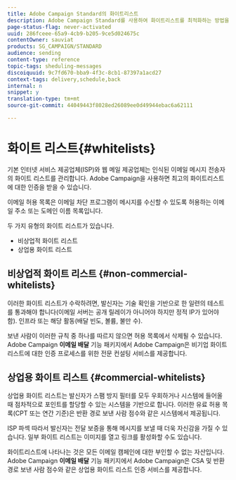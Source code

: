 ```yaml
---
title: Adobe Campaign Standard의 화이트리스트
description: Adobe Campaign Standard를 사용하여 화이트리스트를 최적화하는 방법을 살펴보십시오.
page-status-flag: never-activated
uuid: 286fceee-65a9-4cb9-b205-9ce5d024675c
contentOwner: sauviat
products: SG_CAMPAIGN/STANDARD
audience: sending
content-type: reference
topic-tags: sheduling-messages
discoiquuid: 9c7fd670-bba9-4f3c-8cb1-87397a1acd27
context-tags: delivery,schedule,back
internal: n
snippet: y
translation-type: tm+mt
source-git-commit: 44049443f8028ed26089ee0d49944ebac6a62111

---
```



# 화이트 리스트{#whitelists}

기본 인터넷 서비스 제공업체(ISP)와 웹 메일 제공업체는 인식된 이메일 메시지 전송자의 화이트 리스트를 관리합니다. Adobe Campaign을 사용하면 최고의 화이트리스트에 대한 인증을 받을 수 있습니다.

이메일 허용 목록은 이메일 차단 프로그램이 메시지를 수신할 수 있도록 허용하는 이메일 주소 또는 도메인 이름 목록입니다.

두 가지 유형의 화이트 리스트가 있습니다.
* 비상업적 화이트 리스트
* 상업용 화이트 리스트

## 비상업적 화이트 리스트 {#non-commercial-whitelists}

이러한 화이트 리스트가 수락하려면, 발신자는 기술 확인을 기반으로 한 일련의 테스트를 통과해야 합니다(이메일 서버는 공개 릴레이가 아니어야 하지만 정적 IP가 있어야 함). 인프라 또는 해당 활동(배달 빈도, 볼륨, 불만 수).

보낸 사람이 이러한 규칙 중 하나를 따르지 않으면 허용 목록에서 삭제될 수 있습니다. Adobe Campaign **이메일 배달** 기능 패키지에서 Adobe Campaign은 비기업 화이트리스트에 대한 인증 프로세스를 위한 전문 컨설팅 서비스를 제공합니다.

## 상업용 화이트 리스트 {#commercial-whitelists}

상업용 화이트 리스트는 발신자가 스팸 방지 필터를 모두 우회하거나 시스템에 들어올 때 점차적으로 포인트를 할당할 수 있는 시스템을 기반으로 합니다. 이러한 유료 허용 목록(CPT 또는 연간 기준)은 반환 경로 보낸 사람 점수와 같은 시스템에서 제공됩니다.

ISP 파섹 따라서 발신자는 전달 보증을 통해 메시지를 보낼 때 더욱 자신감을 가질 수 있습니다. 일부 화이트 리스트는 이미지를 열고 링크를 활성화할 수도 있습니다.

화이트리스트에 나타나는 것은 모든 이메일 캠페인에 대한 부인할 수 없는 자산입니다. Adobe Campaign **이메일 배달** 기능 패키지에서 Adobe Campaign은 CSA 및 반환 경로 보낸 사람 점수와 같은 상업용 화이트 리스트 인증 서비스를 제공합니다.